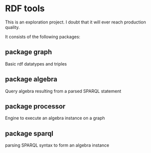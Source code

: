 # RDF tools

This is an exploration project. I doubt that it will ever reach production quality.

It consists of the following packages:

## package graph

Basic rdf datatypes and triples

## package algebra

Query algebra resulting from a parsed SPARQL statement

## package processor

Engine to execute an algebra instance on a graph

## package sparql

parsing SPARQL syntax to form an algebra instance